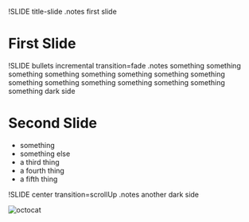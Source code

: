 !SLIDE title-slide
.notes first slide

# First Slide #

!SLIDE bullets incremental transition=fade
.notes something something something something something something something something something something something something something something something dark side

# Second Slide #

* something
* something else
* a third thing
* a fourth thing
* a fifth thing

!SLIDE center transition=scrollUp
.notes another dark side

![octocat](octocat.png)
